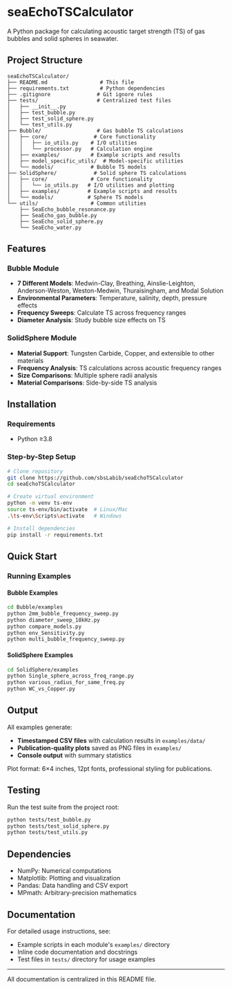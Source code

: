 # seaEchoTSCalculator

A Python package for calculating acoustic target strength (TS) of gas bubbles and solid spheres in seawater.

## Project Structure

```
seaEchoTSCalculator/
├── README.md                 # This file
├── requirements.txt          # Python dependencies
├── .gitignore               # Git ignore rules
├── tests/                   # Centralized test files
│   ├── __init__.py
│   ├── test_bubble.py
│   ├── test_solid_sphere.py
│   └── test_utils.py
├── Bubble/                  # Gas bubble TS calculations
│   ├── core/               # Core functionality
│   │   ├── io_utils.py    # I/O utilities
│   │   └── processor.py   # Calculation engine
│   ├── examples/          # Example scripts and results
│   ├── model_specific_utils/  # Model-specific utilities
│   └── models/            # Bubble TS models
├── SolidSphere/            # Solid sphere TS calculations
│   ├── core/              # Core functionality
│   │   └── io_utils.py   # I/O utilities and plotting
│   ├── examples/         # Example scripts and results
│   └── models/           # Sphere TS models
└── utils/                 # Common utilities
    ├── SeaEcho_bubble_resonance.py
    ├── SeaEcho_gas_bubble.py
    ├── SeaEcho_solid_sphere.py
    └── SeaEcho_water.py
```

## Features

### Bubble Module
- **7 Different Models**: Medwin-Clay, Breathing, Ainslie-Leighton, Anderson-Weston, Weston-Medwin, Thuraisingham, and Modal Solution
- **Environmental Parameters**: Temperature, salinity, depth, pressure effects
- **Frequency Sweeps**: Calculate TS across frequency ranges
- **Diameter Analysis**: Study bubble size effects on TS

### SolidSphere Module  
- **Material Support**: Tungsten Carbide, Copper, and extensible to other materials
- **Frequency Analysis**: TS calculations across acoustic frequency ranges
- **Size Comparisons**: Multiple sphere radii analysis
- **Material Comparisons**: Side-by-side TS analysis

## Installation

### Requirements
- Python ≥3.8

### Step-by-Step Setup
```bash
# Clone repository
git clone https://github.com/sbsLabib/seaEchoTSCalculator
cd seaEchoTSCalculator

# Create virtual environment
python -m venv ts-env
source ts-env/bin/activate  # Linux/Mac
.\ts-env\Scripts\activate   # Windows

# Install dependencies
pip install -r requirements.txt
```
## Quick Start

### Running Examples

#### Bubble Examples
```bash
cd Bubble/examples
python 2mm_bubble_frequency_sweep.py
python diameter_sweep_18kHz.py
python compare_models.py
python env_Sensitivity.py
python multi_bubble_frequency_sweep.py
```

#### SolidSphere Examples
```bash
cd SolidSphere/examples
python Single_sphere_across_freq_range.py
python various_radius_for_same_freq.py
python WC_vs_Copper.py
```

## Output

All examples generate:
- **Timestamped CSV files** with calculation results in `examples/data/`
- **Publication-quality plots** saved as PNG files in `examples/`
- **Console output** with summary statistics

Plot format: 6×4 inches, 12pt fonts, professional styling for publications.

## Testing

Run the test suite from the project root:
```bash
python tests/test_bubble.py
python tests/test_solid_sphere.py
python tests/test_utils.py
```

## Dependencies

- NumPy: Numerical computations
- Matplotlib: Plotting and visualization  
- Pandas: Data handling and CSV export
- MPmath: Arbitrary-precision mathematics

## Documentation

For detailed usage instructions, see:
- Example scripts in each module's `examples/` directory
- Inline code documentation and docstrings
- Test files in `tests/` directory for usage examples


---

All documentation is centralized in this README file.
